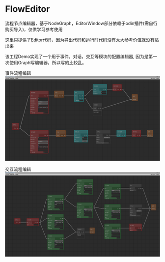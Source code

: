 # FlowEditor
流程节点编辑器，基于NodeGraph，EditorWindow部分依赖于odin插件(需自行购买导入)，仅供学习参考使用

这里只提供了Editor代码，因为导出代码和运行时代码没有太大参考价值就没有贴出来

该工程Demo实现了一个用于事件，对话，交互等模块的配置编辑器, 因为是第一次使用Graph写编辑器，所以写的比较乱。

事件流程编辑
![image](https://github.com/Svily/FlowEditor/blob/master/Assets/Image/flow01.png)

交互流程编辑
![image](https://github.com/Svily/FlowEditor/blob/master/Assets/Image/flow2.png)

